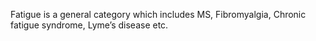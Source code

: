 Fatigue is a general category which includes MS, Fibromyalgia, Chronic fatigue syndrome, Lyme’s disease etc.